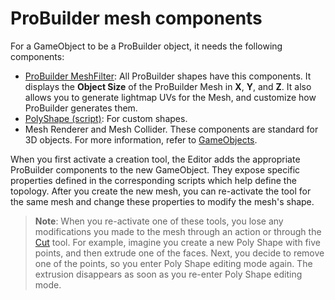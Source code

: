 # ProBuilder mesh components

For a GameObject to be a ProBuilder object, it needs the following components:

* [ProBuilder MeshFilter](ProBuilderMesh.md): All ProBuilder shapes have this components. It displays the **Object Size** of the ProBuilder Mesh in **X**, **Y**, and **Z**. It also allows you to generate lightmap UVs for the Mesh, and customize how ProBuilder generates them. 
* [PolyShape (script)](polyshape.md): For custom shapes.
* Mesh Renderer and Mesh Collider. These components are standard for 3D objects. For more information, refer to [GameObjects](https://docs.unity3d.com/6000.0/Documentation/Manual/GameObjects.html). 

When you first activate a creation tool, the Editor adds the appropriate ProBuilder components to the new GameObject. They expose specific properties defined in the corresponding scripts which help define the topology. After you create the new mesh, you can re-activate the tool for the same mesh and change these properties to modify the mesh's shape.

> **Note**: When you re-activate one of these tools, you lose any modifications you made to the mesh through an action or through the [Cut](cut-tool.md) tool. For example, imagine you create a new Poly Shape with five points, and then extrude one of the faces. Next, you decide to remove one of the points, so you enter Poly Shape editing mode again. The extrusion disappears as soon as you re-enter Poly Shape editing mode.

